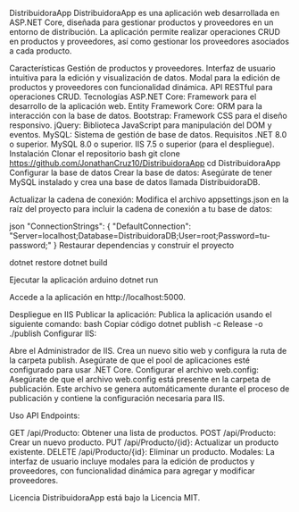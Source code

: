 DistribuidoraApp
DistribuidoraApp es una aplicación web desarrollada en ASP.NET Core, diseñada para gestionar productos y proveedores en un entorno de distribución. La aplicación permite realizar operaciones CRUD en productos y proveedores, así como gestionar los proveedores asociados a cada producto.

Características
Gestión de productos y proveedores.
Interfaz de usuario intuitiva para la edición y visualización de datos.
Modal para la edición de productos y proveedores con funcionalidad dinámica.
API RESTful para operaciones CRUD.
Tecnologías
ASP.NET Core: Framework para el desarrollo de la aplicación web.
Entity Framework Core: ORM para la interacción con la base de datos.
Bootstrap: Framework CSS para el diseño responsivo.
jQuery: Biblioteca JavaScript para manipulación del DOM y eventos.
MySQL: Sistema de gestión de base de datos.
Requisitos
.NET 8.0 o superior.
MySQL 8.0 o superior.
IIS 7.5 o superior (para el despliegue).
Instalación
Clonar el repositorio
bash
git clone https://github.com/JonathanCruz10/DistribuidoraApp 
cd DistribuidoraApp
Configurar la base de datos
Crear la base de datos:
Asegúrate de tener MySQL instalado y crea una base de datos llamada DistribuidoraDB.

Actualizar la cadena de conexión:
Modifica el archivo appsettings.json en la raíz del proyecto para incluir la cadena de conexión a tu base de datos:

json
"ConnectionStrings": {
  "DefaultConnection": "Server=localhost;Database=DistribuidoraDB;User=root;Password=tu-password;"
}
Restaurar dependencias y construir el proyecto

dotnet restore
dotnet build

Ejecutar la aplicación
arduino
dotnet run

Accede a la aplicación en http://localhost:5000.

Despliegue en IIS
Publicar la aplicación:
Publica la aplicación usando el siguiente comando:
bash
Copiar código
dotnet publish -c Release -o ./publish
Configurar IIS:

Abre el Administrador de IIS.
Crea un nuevo sitio web y configura la ruta de la carpeta publish.
Asegúrate de que el pool de aplicaciones esté configurado para usar .NET Core.
Configurar el archivo web.config:
Asegúrate de que el archivo web.config está presente en la carpeta de publicación. Este archivo se genera automáticamente durante el proceso de publicación y contiene la configuración necesaria para IIS.

Uso
API Endpoints:

GET /api/Producto: Obtener una lista de productos.
POST /api/Producto: Crear un nuevo producto.
PUT /api/Producto/{id}: Actualizar un producto existente.
DELETE /api/Producto/{id}: Eliminar un producto.
Modales:
La interfaz de usuario incluye modales para la edición de productos y proveedores, con funcionalidad dinámica para agregar y modificar proveedores.

Licencia
DistribuidoraApp está bajo la Licencia MIT.
